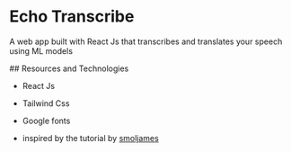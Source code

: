 # Echo Transcribe 

A web app built with React Js that transcribes and translates your speech using ML models

## Resources and Technologies 

- React Js
- Tailwind Css
- Google fonts

- inspired by the tutorial by [smoljames](https://www.youtube.com/watch?v=82PXenL4MGg)
